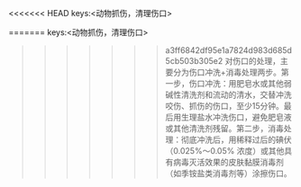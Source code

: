 <<<<<<< HEAD
keys:<动物抓伤，清理伤口>

=======
keys:<动物抓伤，清理伤口>

>>>>>>> a3ff6842df95e1a7824d983d685d5cb503b305e2
对伤口的处理，主要分为伤口冲洗+消毒处理两步。第一步，伤口冲洗：用肥皂水或其他弱碱性清洗剂和流动的清水，交替冲洗咬伤、抓伤的伤口，至少15分钟。最后用生理盐水冲洗伤口，避免肥皂液或其他清洗剂残留。第二步，消毒处理：彻底冲洗后，用稀释过后的碘伏（0.025%～0.05% 浓度）或其他具有病毒灭活效果的皮肤黏膜消毒剂（如季铵盐类消毒剂等）涂擦伤口。